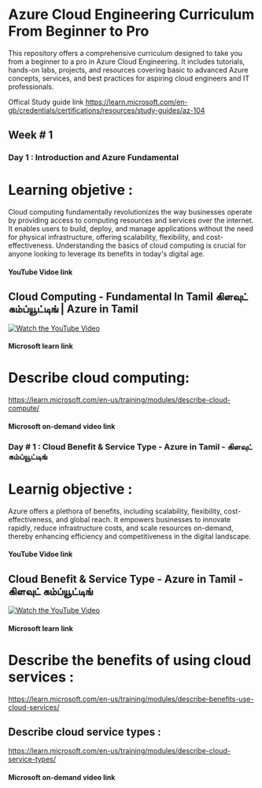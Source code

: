 # Azure Cloud Engineering Curriculum From Beginner to Pro
This repository offers a comprehensive curriculum designed to take you from a beginner to a pro in Azure Cloud Engineering. It includes tutorials, hands-on labs, projects, and resources covering basic to advanced Azure concepts, services, and best practices for aspiring cloud engineers and IT professionals.

Offical Study guide link https://learn.microsoft.com/en-gb/credentials/certifications/resources/study-guides/az-104 

## Week # 1
### Day  1 : Introduction and Azure Fundamental 
# Learning objetive : 
Cloud computing fundamentally revolutionizes the way businesses operate by providing access to computing resources and services over the internet. It enables users to build, deploy, and manage applications without the need for physical infrastructure, offering scalability, flexibility, and cost-effectiveness. Understanding the basics of cloud computing is crucial for anyone looking to leverage its benefits in today's digital age. 
#### YouTube Vidoe link 
## Cloud Computing - Fundamental In Tamil கிளவுட் கம்ப்யூட்டிங் | Azure in Tamil
[![Watch the YouTube Video](https://img.youtube.com/vi/45Lszhw7Hqg/0.jpg)](https://www.youtube.com/watch?v=45Lszhw7Hqg)



#### Microsoft learn link
# Describe cloud computing:
 https://learn.microsoft.com/en-us/training/modules/describe-cloud-compute/

#### Microsoft on-demand video link 


### Day # 1 : Cloud Benefit & Service Type - Azure in Tamil - கிளவுட் கம்ப்யூட்டிங்
# Learnig objective :
Azure offers a plethora of benefits, including scalability, flexibility, cost-effectiveness, and global reach. It empowers businesses to innovate rapidly, reduce infrastructure costs, and scale resources on-demand, thereby enhancing efficiency and competitiveness in the digital landscape.

#### YouTube Vidoe link 
## Cloud Benefit & Service Type - Azure in Tamil - கிளவுட் கம்ப்யூட்டிங்
[![Watch the YouTube Video](https://img.youtube.com/vi/MzJs25vp5JY/0.jpg)](https://www.youtube.com/watch?v=MzJs25vp5JY)


#### Microsoft learn link
# Describe the benefits of using cloud services :
 https://learn.microsoft.com/en-us/training/modules/describe-benefits-use-cloud-services/ 
## Describe cloud service types :
 https://learn.microsoft.com/en-us/training/modules/describe-cloud-service-types/


#### Microsoft on-demand video link 


